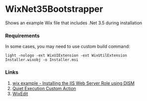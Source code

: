 # WixNet35Bootstrapper
Shows an example Wix file that includes .Net 3.5 during installation

### Requirements
In some cases, you may need to use custom build command:
```
light -nologo -ext WixUIExtension -ext WixUtilExtension Installer.wixobj -o Installer.msi
```

### Links
1. [wix example - Installing the IIS Web Server Role using DISM](https://gitlab.com/chris2/wix-toolset-examples/-/tree/master/InstallIISWithDISM)
2. [Quiet Execution Custom Action](https://wixtoolset.org/documentation/manual/v3/customactions/qtexec.html)
3. [WixEdit](https://wixedit.github.io/)